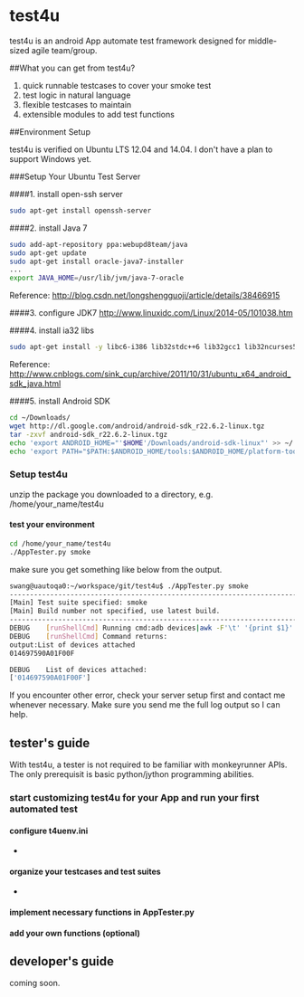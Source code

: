 test4u
======

test4u is an android App automate test framework designed for middle-sized agile team/group.

##What you can get from test4u?
1. quick runnable testcases to cover your smoke test
2. test logic in natural language
3. flexible testcases to maintain
4. extensible modules to add test functions

##Environment Setup

test4u is verified on Ubuntu LTS 12.04 and 14.04. I don't have a plan to support Windows yet.

###Setup Your Ubuntu Test Server

####1. install open-ssh server

```bash
sudo apt-get install openssh-server
```
####2. install Java 7

```bash
sudo add-apt-repository ppa:webupd8team/java
sudo apt-get update
sudo apt-get install oracle-java7-installer
...
export JAVA_HOME=/usr/lib/jvm/java-7-oracle
```
Reference: http://blog.csdn.net/longshengguoji/article/details/38466915

####3. configure JDK7
http://www.linuxidc.com/Linux/2014-05/101038.htm

####4. install ia32 libs
```bash
sudo apt-get install -y libc6-i386 lib32stdc++6 lib32gcc1 lib32ncurses5 lib32z1
```
Reference: http://www.cnblogs.com/sink_cup/archive/2011/10/31/ubuntu_x64_android_sdk_java.html

####5. install Android SDK
```bash
cd ~/Downloads/
wget http://dl.google.com/android/android-sdk_r22.6.2-linux.tgz
tar -zxvf android-sdk_r22.6.2-linux.tgz
echo 'export ANDROID_HOME="'$HOME'/Downloads/android-sdk-linux"' >> ~/.bashrc
echo 'export PATH="$PATH:$ANDROID_HOME/tools:$ANDROID_HOME/platform-tools"' >> ~/.bashrc
```

### Setup test4u
unzip the package you downloaded to a directory, e.g. /home/your_name/test4u

#### test your environment
```bash
cd /home/your_name/test4u
./AppTester.py smoke
```
make sure you get something like below from the output.
```bash
swang@uautoqa0:~/workspace/git/test4u$ ./AppTester.py smoke
---------------------------------------------------------------------------------------------------------------
[Main] Test suite specified: smoke
[Main] Build number not specified, use latest build.
---------------------------------------------------------------------------------------------------------------
DEBUG    [runShellCmd] Running cmd:adb devices|awk -F'\t' '{print $1}'
DEBUG    [runShellCmd] Command returns:
output:List of devices attached 
014697590A01F00F

DEBUG    List of devices attached: 
['014697590A01F00F']

```
If you encounter other error, check your server setup first and contact me whenever necessary. Make sure you send me the full log output so I can help.

## tester's guide
With test4u, a tester is not required to be familiar with monkeyrunner APIs. The only prerequisit is basic python/jython programming abilities.
### start customizing test4u for your App and run your first automated test
#### configure t4uenv.ini
 * 
#### organize your testcases and test suites
  * 
#### implement necessary functions in AppTester.py
#### add your own functions (optional)

## developer's guide
coming soon.

